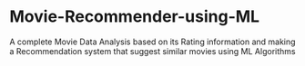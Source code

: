 # Movie-Recommender-using-ML
A complete Movie Data Analysis based on its Rating information and making a Recommendation system that suggest similar movies using ML Algorithms
